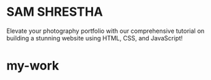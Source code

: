 # SAM SHRESTHA
Elevate your photography portfolio with our comprehensive tutorial on building a stunning website using HTML, CSS, and JavaScript!
# my-work
